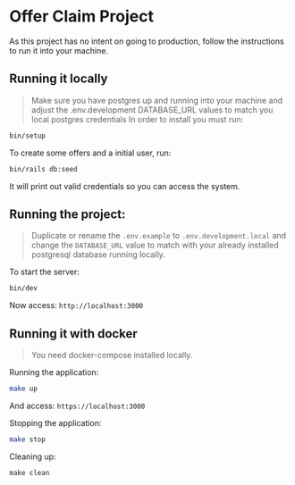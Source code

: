# Offer Claim Project
As this project has no intent on going to production, follow the instructions to run it into your machine.

## Running it locally

> Make sure you have postgres up and running into your machine
> and adjust the .env.development DATABASE_URL values to match you local postgres credentials
In order to install you must run:
```sh
bin/setup
```

To create some offers and a initial user, run:
```sh
bin/rails db:seed
```
It will print out valid credentials so you can access the system.

## Running the project:

> Duplicate or rename the `.env.example` to `.env.development.local` and change the `DATABASE_URL` value to match with your already installed postgresql database running locally.


To start the server:
```sh
bin/dev
```

Now access:
`http://localhost:3000`


## Running it with docker

> You need docker-compose installed locally.

Running the application:
```sh
make up
```

And access:
`https://localhost:3000`

Stopping the application:
```sh
make stop
```

Cleaning up:
```
make clean
```
